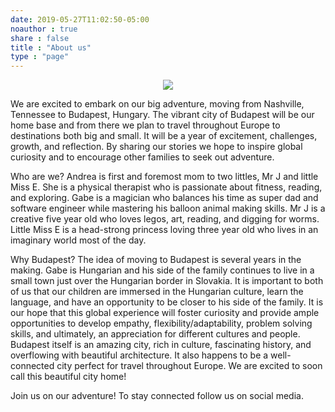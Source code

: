 ```yaml
---
date: 2019-05-27T11:02:50-05:00
noauthor : true
share : false
title : "About us"
type : "page"
---
```


<p align="center">
  <img src="/img/about.jpg"/>
</p>

We are excited to embark on our big adventure, moving from Nashville, Tennessee to Budapest, Hungary. The vibrant city of Budapest will be our home base and from there we plan to travel throughout Europe to destinations both big and small. It will be a year of excitement, challenges, growth, and reflection. By sharing our stories we hope to inspire global curiosity and to encourage other families to seek out adventure.

Who are we?
Andrea is first and foremost mom to two littles, Mr J and little Miss E. She is a physical therapist who is passionate about fitness, reading, and exploring. Gabe is a magician who balances his time as super dad and software engineer while mastering his balloon animal making skills.  Mr J is a creative five year old who loves legos, art, reading, and digging for worms.  Little Miss E is a head-strong princess loving three year old who lives in an imaginary world most of the day. 

Why Budapest?
The idea of moving to Budapest is several years in the making. Gabe is Hungarian and his side of the family continues to live in a small town just over the Hungarian border in Slovakia. It is important to both of us that our children are immersed in the Hungarian culture, learn the language, and have an opportunity to be closer to his side of the family. It is our hope that this global experience will foster curiosity and provide ample opportunities to develop empathy, flexibility/adaptability, problem solving skills, and ultimately, an appreciation for different cultures and people. Budapest itself is an amazing city, rich in culture, fascinating history, and overflowing with beautiful architecture. It also happens to be a well-connected city perfect for travel throughout Europe. We are excited to soon call this beautiful city home! 

Join us on our adventure! To stay connected follow us on social media.
